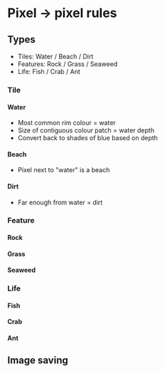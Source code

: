 # Pixel -> pixel rules

## Types

* Tiles: Water / Beach / Dirt
* Features: Rock / Grass / Seaweed
* Life: Fish / Crab / Ant

### Tile

#### Water
* Most common rim colour = water
* Size of contiguous colour patch = water depth
* Convert back to shades of blue based on depth

#### Beach
* Pixel next to "water" is a beach

#### Dirt
* Far enough from water = dirt

### Feature

#### Rock

#### Grass

#### Seaweed

### Life

#### Fish 

#### Crab 

#### Ant

## Image saving

